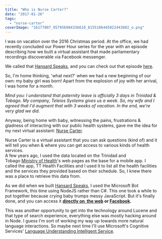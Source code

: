 ```yaml
---
title: "Who is Nurse Carter?"
date: "2017-01-26"
tags: 
  - "nurse-carter"
coverImage: "16177807_957956984336610_8155106445022443802_o.png"
---
```


I was on vacation over the 2016 Christmas period. At the office, we had recently concluded our Power Hour series for the year with an episode describing how we built a virtual assistant that made parliamentary recordings discoverable via Facebook messenger. 

We called that [Hansard Speaks](http://www.facebook.com/HansardSpeaks), and you can check out that episode [here](https://www.youtube.com/watch?v=zridSezl8Bk). 

So, I'm home thinking, 'what next?' when we had a new beginning of our own: my baby girl was born! Apart from the explosion of joy with her arrival, I was home for a month. 

_Mind you: I understand that paternity leave is officially 3 days in Trinidad & Tobago. My company, Teleios Systems gives us a week. So, my wife and I agreed that I'd augment that with 3 weeks of vacation. In the end, we're very glad we did._ 

Anyway, being home with baby, witnessing the pains, frustrations & gladness of interacting with our public health systems, gave me the idea for my next virtual assistant: [Nurse Carter](https://webchat.botframework.com/embed/nurse_carter?s=4y9Wrgr1qzY.cwA._CU.SuwPUszzPG2nyRVj2pQ0_N2lZrlxWeQ-M-Lnlb-p3xU). 

Nurse Carter is a virtual assistant that you can ask questions (kind of) and it will tell you when & where you can get access to various kinds of health services.  
A few years ago, I used the data located on the Trinidad and Tobago [Ministry of Health](http://health.gov.tt/)'s web pages as the base for a mobile app. I called the app, TT Health Facilities and I used it to list all the health facilities and the services they provided based on their schedule. So, I knew there was a place to retrieve this data from.

As we did when we built [Hansard Speaks](https://www.facebook.com/pg/HansardSpeaks/about/), I used the Microsoft Bot Framework, this time using NodeJS rather than C#. This one took a while to put together because crying baby trumps messy JavaScript. But it's finally done, and you can access it **[directly on  the web](https://webchat.botframework.com/embed/nurse_carter?s=4y9Wrgr1qzY.cwA._CU.SuwPUszzPG2nyRVj2pQ0_N2lZrlxWeQ-M-Lnlb-p3xU) or [Facebook](https://www.facebook.com/Nurse-Carter-957955451003430/).**

This was another opportunity to get into the technology around Lucene and that type of search experience, everything else was mostly hacking around in Node. I guess I'm sort of working my way up towards more natural language interactions. So maybe next time I'll use Microsoft's Cognitive Services' [Language Understanding Intelligent Service](https://www.luis.ai/).
